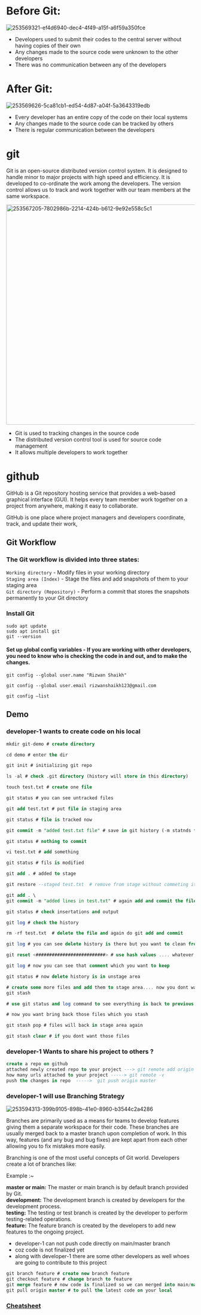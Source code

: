 # Before Git:

![253569321-ef4d6940-dec4-4f49-a15f-a6f59a350fce](https://github.com/rizwan141/Docker-K8S/assets/103893307/0f1a2d2e-f5d1-4248-b434-cfdae4ddf23c)

- Developers used to submit their codes to the central server without having copies of their own
- Any changes made to the source code were unknown to the other developers
- There was no communication between any of the developers

# After Git:

![253569626-5ca81cb1-ed54-4d87-a04f-5a3643319edb](https://github.com/rizwan141/Docker-K8S/assets/103893307/093eef52-bafd-4fe6-aaa0-45858e641397)


- Every developer has an entire copy of the code on their local systems
- Any changes made to the source code can be tracked by others
- There is regular communication between the developers




# git

Git is an open-source distributed version control system. It is designed to handle minor to major projects with high speed and efficiency. It is developed to co-ordinate the work among the developers. The version control allows us to track and work together with our team members at the same workspace.

<img width="588" alt="253567205-7802986b-2214-424b-b612-9e92e558c5c1" src="https://github.com/rizwan141/Docker-K8S/assets/103893307/dfc5c193-f970-4097-a9f1-1d2a36ab8ef7">

- Git is used to tracking changes in the source code
- The distributed version control tool is used for source code management
- It allows multiple developers to work together


# github

GitHub is a Git repository hosting service that provides a web-based graphical interface (GUI). It helps every team member work together on a project from anywhere, making it easy to collaborate. 

GitHub is one place where project managers and developers coordinate, track, and update their work,


## Git Workflow

### The Git workflow is divided into three states:

`Working directory` - Modify files in your working directory \
`Staging area (Index)` - Stage the files and add snapshots of them to your staging area \
`Git directory (Repository)` - Perform a commit that stores the snapshots permanently to your Git directory

### Install Git
```
sudo apt update
sudo apt install git
git --version
```

#### Set up global config variables - If you are working with other developers, you need to know who is checking the code in and out, and to make the changes.
```
git config --global user.name "Rizwan Shaikh"

git config --global user.email rizwanshaikh123@gmail.com

git config –list
```
## Demo

### developer-1  wants to create code on his local 

```sql
mkdir git-demo # create directory

cd demo # enter the dir

git init # initializing git repo

ls -al # check .git directory (history will store in this directory)

touch test.txt # create one file

git status # you can see untracked files

git add test.txt # put file in staging area

git status # file is tracked now

git commit -m "added test.txt file" # save in git history (-m statnds for provide a msg)

git status # nothing to commit

vi test.txt # add something

git status # fils is modified

git add . # added to stage

git restore --staged test.txt  # remove from stage without commeting it

git add . \
git commit -m "added lines in test.txt" # again add and commit the file

git status # check insertations and output

git log # check the history

rm -rf test.txt  # delete the file and again do git add and commit

git log # you can see delete history is there but you want to clean from history

git reset <##########################> # use hash values .... whatever commit you copied it will delete above ones

git log # now you can see that comment which you want to keep

git status # now delete history is in unstage area

# create some more files and add them to stage area.... now you dont want this files in stage area and you dont want to loose this changes. but later you will need this files 
git stash

# use git status and log command to see everything is back to previous step

# now you want bring back those files which you stash

git stash pop # files will back in stage area again

git stash clear # if you dont want those files 

```

### developer-1  Wants to share his project to others ?

```sql
create a repo on github
attached newly created repo to your project ---> git remote add origin <repo url> i.e local and repo is connected with each other 
how many urls attached to your project -----> git remote -v
push the changes in repo  ----->  git push origin master
```

### developer-1  will use Branching Strategy

![253594313-399b9105-898b-41e0-8960-b3544c2a4286](https://github.com/rizwan141/Docker-K8S/assets/103893307/21145fa4-f444-4361-881d-a588d2696b3a)



Branches are primarily used as a means for teams to develop features giving them a separate workspace for their code. These branches are usually merged back to a master branch upon completion of work. In this way, features (and any bug and bug fixes) are kept apart from each other allowing you to fix mistakes more easily.

Branching is one of the most useful concepts of Git world. Developers create a lot of branches like:

Example :~

**master or main:** The master or main branch is by default branch provided by Git. \
**development:** The development branch is created by developers for the development process. \
**testing:** The testing or test branch is created by the developer to perform testing-related operations. \
**feature:** The feature branch is created by the developers to add new features to the ongoing project.


- developer-1 can not push code directly on main/master branch
- coz code is not finalized yet
- along with developer-1 there are some other developers as well whoes are going to contribute to this project

```sql
git branch feature # create new branch feature
git checkout feature # change branch to feature
git merge feature # now code is finalized so we can merged into main/master so that other people can use the same
git pull origin master # to pull the latest code on your local
```


### [Cheatsheet](https://education.github.com/git-cheat-sheet-education.pdf)

